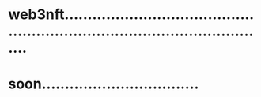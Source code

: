 # web3nft..................................................................................................
# soon..................................
